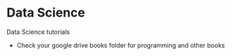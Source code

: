 # Data Science
Data Science tutorials
- Check your google drive books folder for programming and other books
